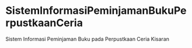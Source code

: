 # SistemInformasiPeminjamanBukuPerpustkaanCeria
Sistem Informasi Peminjaman Buku pada Perpustkaan Ceria Kisaran
